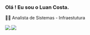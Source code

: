 ### Olá ! Eu sou o Luan Costa.

👨‍💻 Analista de Sistemas - Infraestutura

<a href="https://github.com/LuanC-1/LuanC-1">
  <img align="center" src="https://github-readme-stats.vercel.app/api?username=LuanC-1&show_icons=true&theme=radical&layout=compact" />
</a>
<a href="https://github.com/LuanC-1/LuanC-1">
  <img align="center" src="https://github-readme-stats.vercel.app/api/top-langs/?username=LuanC-1&layout=compact&theme=radical" />
</a>
